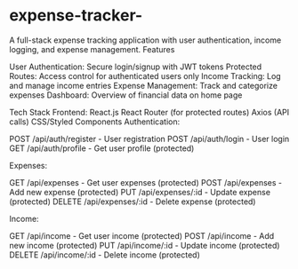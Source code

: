 # expense-tracker-
A full-stack expense tracking application with user authentication, income logging, and expense management.
Features

User Authentication: Secure login/signup with JWT tokens
Protected Routes: Access control for authenticated users only
Income Tracking: Log and manage income entries
Expense Management: Track and categorize expenses
Dashboard: Overview of financial data on home page

Tech Stack
Frontend:
React.js
React Router (for protected routes)
Axios (API calls)
CSS/Styled Components
Authentication:

POST /api/auth/register - User registration
POST /api/auth/login - User login
GET /api/auth/profile - Get user profile (protected)

Expenses:

GET /api/expenses - Get user expenses (protected)
POST /api/expenses - Add new expense (protected)
PUT /api/expenses/:id - Update expense (protected)
DELETE /api/expenses/:id - Delete expense (protected)

Income:

GET /api/income - Get user income (protected)
POST /api/income - Add new income (protected)
PUT /api/income/:id - Update income (protected)
DELETE /api/income/:id - Delete income (protected)
